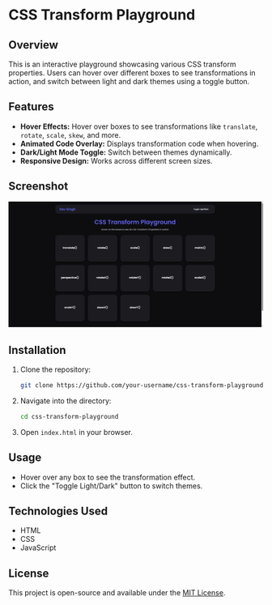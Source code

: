 # CSS Transform Playground

## Overview
This is an interactive playground showcasing various CSS transform properties. Users can hover over different boxes to see transformations in action, and switch between light and dark themes using a toggle button.

## Features
- **Hover Effects:** Hover over boxes to see transformations like `translate`, `rotate`, `scale`, `skew`, and more.
- **Animated Code Overlay:** Displays transformation code when hovering.
- **Dark/Light Mode Toggle:** Switch between themes dynamically.
- **Responsive Design:** Works across different screen sizes.

## Screenshot
![CSS Transform Playground](https://github.com/dev-razput/transform-playground/blob/main/Screenshort.png?raw=true)

## Installation
1. Clone the repository:
   ```bash
   git clone https://github.com/your-username/css-transform-playground.git
   ```
2. Navigate into the directory:
   ```bash
   cd css-transform-playground
   ```
3. Open `index.html` in your browser.

## Usage
- Hover over any box to see the transformation effect.
- Click the "Toggle Light/Dark" button to switch themes.

## Technologies Used
- HTML
- CSS
- JavaScript

## License
This project is open-source and available under the [MIT License](LICENSE).

